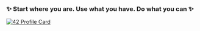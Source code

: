 ### ✨ Start where you are. Use what you have. Do what you can ✨

<!--
**medilyas/medilyas** is a ✨ _special_ ✨ repository because its `README.md` (this file) appears on your GitHub profile.

Here are some ideas to get you started:

- 🔭 I’m currently working on ...
- 🌱 I’m currently learning ...
- 👯 I’m looking to collaborate on ...
- 🤔 I’m looking for help with ...
- 💬 Ask me about ...
- 📫 How to reach me: ...
- 😄 Pronouns: ...
- ⚡ Fun fact: ...
-->

[![42 Profile Card](https://1337-readme.vercel.app/api/profile?cursus=42cursus&dark=true&login=mkabissi)](https://github.com/mohouyizme/1337-readme)
